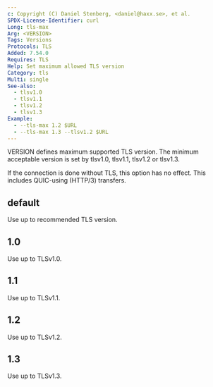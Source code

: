```yaml
---
c: Copyright (C) Daniel Stenberg, <daniel@haxx.se>, et al.
SPDX-License-Identifier: curl
Long: tls-max
Arg: <VERSION>
Tags: Versions
Protocols: TLS
Added: 7.54.0
Requires: TLS
Help: Set maximum allowed TLS version
Category: tls
Multi: single
See-also:
  - tlsv1.0
  - tlsv1.1
  - tlsv1.2
  - tlsv1.3
Example:
  - --tls-max 1.2 $URL
  - --tls-max 1.3 --tlsv1.2 $URL
---
```


VERSION defines maximum supported TLS version. The minimum acceptable version
is set by tlsv1.0, tlsv1.1, tlsv1.2 or tlsv1.3.

If the connection is done without TLS, this option has no effect. This
includes QUIC-using (HTTP/3) transfers.

## default
Use up to recommended TLS version.

## 1.0
Use up to TLSv1.0.

## 1.1
Use up to TLSv1.1.

## 1.2
Use up to TLSv1.2.

## 1.3
Use up to TLSv1.3.

